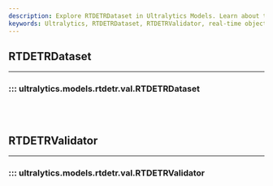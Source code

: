 ```yaml
---
description: Explore RTDETRDataset in Ultralytics Models. Learn about the RTDETRValidator function, understand its usage in real-time object detection.
keywords: Ultralytics, RTDETRDataset, RTDETRValidator, real-time object detection, models documentation
---
```


## RTDETRDataset
---
### ::: ultralytics.models.rtdetr.val.RTDETRDataset
<br><br>

## RTDETRValidator
---
### ::: ultralytics.models.rtdetr.val.RTDETRValidator
<br><br>